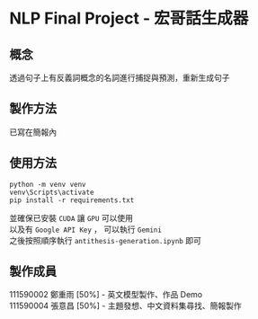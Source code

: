 # NLP Final Project - 宏哥話生成器

## 概念

透過句子上有反義詞概念的名詞進行捕捉與預測，重新生成句子

## 製作方法

已寫在簡報內  

## 使用方法

```
python -m venv venv
venv\Scripts\activate
pip install -r requirements.txt
```
並確保已安裝 `CUDA` 讓 `GPU` 可以使用  
以及有 `Google API Key` ， 可以執行 `Gemini`    
之後按照順序執行 `antithesis-generation.ipynb` 即可

## 製作成員

111590002 鄭重雨 [50%] - 英文模型製作、作品 Demo  
111590004 張意昌 [50%] - 主題發想、中文資料集尋找、簡報製作  